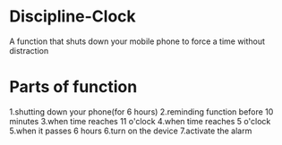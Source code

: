 # Discipline-Clock
A function that shuts down your mobile phone to force a time without distraction
# Parts of function
1.shutting down your phone(for 6 hours)
2.reminding function before 10 minutes
3.when time reaches 11 o'clock
4.when time reaches 5 o'clock
5.when it passes 6 hours
6.turn on the device
7.activate the alarm
